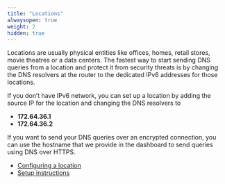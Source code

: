 ```yaml
---
title: "Locations"
alwaysopen: true
weight: 2
hidden: true
---
```


Locations are usually physical entities like offices, homes, retail stores, movie theatres or a data centers. The fastest way to start sending DNS queries from a location and protect it from security threats is by changing the DNS resolvers at the router to the dedicated IPv6 addresses for those locations. 

If you don’t have IPv6 network, you can set up a location by adding the source IP for the location and changing the DNS resolvers to 

* **172.64.36.1**
* **172.64.36.2**

If you want to send your DNS queries over an encrypted connection, you can use the hostname that we provide in the dashboard to send queries using DNS over HTTPS. 

* [Configuring a location](/gateway/locations/configuring-a-location)
* [Setup instructions](/gateway/locations/setup-instructions)
